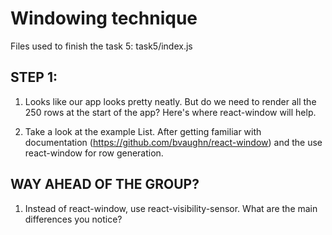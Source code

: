 # Windowing technique

Files used to finish the task 5: task5/index.js

## STEP 1:

1. Looks like our app looks pretty neatly. But do we need to render all the 250 rows at the start of the app? Here's where react-window will help.

2. Take a look at the example List. After getting familiar with documentation (https://github.com/bvaughn/react-window) and the  use react-window for row generation.

## WAY AHEAD OF THE GROUP?

1. Instead of react-window, use react-visibility-sensor. What are the main differences you notice?